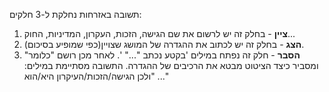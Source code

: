 תשובה באזרחות נחלקת ל-3 חלקים:
1. **ציין** - בחלק זה יש לרשום את שם הגישה, הזכות, העקרון, המדיניות, החוק...
2. **הצג** - בחלק זה יש לכתוב את ההגדרה של המושג שצויין(כפי שמופיע בסיכום).
3. **הסבר** - חלק זה נפתח במילים 'בקטע נכתב "..." '. לאחר מכן רושם "כלומר" ומסביר כיצד הציטוט מבטא את הרכיבים של ההגדרה. התשובה מסתיימת במילים: "ולכן הגישה/הזכות/העיקרון היא/הוא ..."

